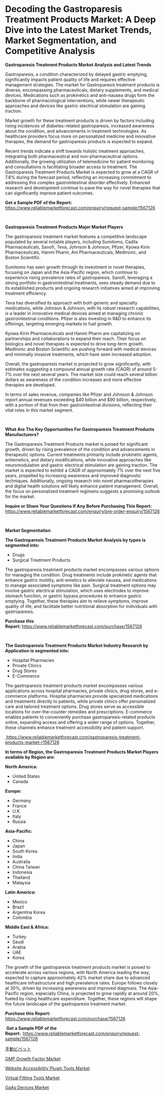 <p><h1>Decoding the Gastroparesis Treatment Products Market: A Deep Dive into the Latest Market Trends, Market Segmentation, and Competitive Analysis</h1></p><p><strong>Gastroparesis Treatment Products Market Analysis and Latest Trends</strong></p>
<p><p>Gastroparesis, a condition characterized by delayed gastric emptying, significantly impacts patient quality of life and requires effective management strategies. The market for Gastroparesis treatment products is diverse, encompassing pharmaceuticals, dietary supplements, and medical devices. Medications such as prokinetics and anti-nausea drugs form the backbone of pharmacological interventions, while newer therapeutic approaches and devices like gastric electrical stimulation are gaining traction.</p><p>Market growth for these treatment products is driven by factors including rising incidences of diabetes-related gastroparesis, increased awareness about the condition, and advancements in treatment technologies. As healthcare providers focus more on personalized medicine and innovative therapies, the demand for gastroparesis products is expected to expand.</p><p>Recent trends indicate a shift towards holistic treatment approaches, integrating both pharmaceutical and non-pharmaceutical options. Additionally, the growing utilization of telemedicine for patient monitoring and consultations is facilitating broader access to treatment. The Gastroparesis Treatment Products Market is expected to grow at a CAGR of 7.8% during the forecast period, reflecting an increasing commitment to addressing this complex gastrointestinal disorder effectively. Enhanced research and development continue to pave the way for novel therapies that can significantly improve patient outcomes.</p></p>
<p><strong>Get a Sample PDF of the Report:&nbsp;</strong> <a href="https://www.reliablemarketforecast.com/enquiry/request-sample/1567126">https://www.reliablemarketforecast.com/enquiry/request-sample/1567126</a></p>
<p>&nbsp;</p>
<p><strong>Gastroparesis Treatment Products Major Market Players</strong></p>
<p><p>The gastroparesis treatment market features a competitive landscape populated by several notable players, including Sumitomo, Cadila Pharmaceuticals, Sanofi, Teva, Johnson & Johnson, Pfizer, Kyowa Kirin Pharmaceuticals, Hanmi Pharm, Ani Pharmaceuticals, Medtronic, and Boston Scientific. </p><p>Sumitomo has seen growth through its investment in novel therapies, focusing on Japan and the Asia-Pacific region, which continue to experience rising prevalence rates of gastroparesis. Sanofi, leveraging a strong portfolio in gastrointestinal treatments, sees steady demand due to its established products and ongoing research initiatives aimed at improving treatment efficiency.</p><p>Teva has diversified its approach with both generic and specialty medications, while Johnson & Johnson, with its robust research capabilities, is a leader in innovative medical devices aimed at managing chronic gastrointestinal conditions. Pfizer is also investing in R&D to enhance its offerings, targeting emerging markets to fuel growth.</p><p>Kyowa Kirin Pharmaceuticals and Hanmi Pharm are capitalizing on partnerships and collaborations to expand their reach. Their focus on biologics and novel therapies is expected to drive long-term growth. Medtronic and Boston Scientific are pushing forward with medical devices and minimally invasive treatments, which have seen increased adoption.</p><p>Overall, the gastroparesis market is projected to grow significantly, with estimates suggesting a compound annual growth rate (CAGR) of around 5-7% over the next several years. The market size could reach several billion dollars as awareness of the condition increases and more effective therapies are developed.</p><p>In terms of sales revenue, companies like Pfizer and Johnson & Johnson report annual revenues exceeding $40 billion and $90 billion, respectively, with a portion of that from their gastrointestinal divisions, reflecting their vital roles in this market segment.</p></p>
<p>&nbsp;</p>
<p><strong>What Are The Key Opportunities For Gastroparesis Treatment Products Manufacturers?</strong></p>
<p><p>The Gastroparesis Treatment Products market is poised for significant growth, driven by rising prevalence of the condition and advancements in therapeutic options. Current treatments primarily include prokinetic agents, antiemetics, and dietary modifications, while innovative approaches like neuromodulation and gastric electrical stimulation are gaining traction. The market is expected to exhibit a CAGR of approximately 7% over the next five years, propelled by increasing awareness and improved diagnostic techniques. Additionally, ongoing research into novel pharmacotherapies and digital health solutions will likely enhance patient management. Overall, the focus on personalized treatment regimens suggests a promising outlook for the market.</p></p>
<p><strong>Inquire or Share Your Questions If Any Before Purchasing This Report:</strong> <a href="https://www.reliablemarketforecast.com/enquiry/pre-order-enquiry/1567126">https://www.reliablemarketforecast.com/enquiry/pre-order-enquiry/1567126</a></p>
<p>&nbsp;</p>
<p><strong>Market Segmentation</strong></p>
<p><strong>The Gastroparesis Treatment Products Market Analysis by types is segmented into:</strong></p>
<p><ul><li>Drugs</li><li>Surgical Treatment Products</li></ul></p>
<p><p>The gastroparesis treatment products market encompasses various options for managing the condition. Drug treatments include prokinetic agents that enhance gastric motility, anti-emetics to alleviate nausea, and medications to manage associated symptoms like pain. Surgical treatment options may involve gastric electrical stimulation, which uses electrodes to improve stomach function, or gastric bypass procedures to enhance gastric emptying. Together, these therapies aim to relieve symptoms, improve quality of life, and facilitate better nutritional absorption for individuals with gastroparesis.</p></p>
<p><strong>Purchase this Report:&nbsp;</strong><a href="https://www.reliablemarketforecast.com/purchase/1567126">https://www.reliablemarketforecast.com/purchase/1567126</a></p>
<p>&nbsp;</p>
<p><strong>The Gastroparesis Treatment Products Market Industry Research by Application is segmented into:</strong></p>
<p><ul><li>Hospital Pharmacies</li><li>Private Clinics</li><li>Drug Stores</li><li>E-Commerce</li></ul></p>
<p><p>The gastroparesis treatment products market encompasses various applications across hospital pharmacies, private clinics, drug stores, and e-commerce platforms. Hospital pharmacies provide specialized medications and treatments directly to patients, while private clinics offer personalized care and tailored treatment options. Drug stores serve as accessible locations for over-the-counter remedies and prescriptions. E-commerce enables patients to conveniently purchase gastroparesis-related products online, expanding access and offering a wider range of options. Together, these channels enhance treatment accessibility and patient support.</p></p>
<p><a href="https://www.reliablemarketforecast.com/gastroparesis-treatment-products-market-r1567126">&nbsp;https://www.reliablemarketforecast.com/gastroparesis-treatment-products-market-r1567126</a></p>
<p><strong>In terms of Region, the Gastroparesis Treatment Products Market Players available by Region are:</strong></p>
<p>
    <p> <strong> North America: </strong>
        <ul>
            <li>United States</li>
            <li>Canada</li>
        </ul>
        </p> 
    <p> <strong> Europe: </strong>
        <ul>
            <li>Germany</li>
            <li>France</li>
            <li>U.K.</li>
            <li>Italy</li>
            <li>Russia</li>
        </ul>
        </p> 
    <p> <strong> Asia-Pacific: </strong>
        <ul>
            <li>China</li>
            <li>Japan</li>
            <li>South Korea</li>
            <li>India</li>
            <li>Australia</li>
            <li>China Taiwan</li>
            <li>Indonesia</li>
            <li>Thailand</li>
            <li>Malaysia</li>
        </ul>
        </p> 
    <p> <strong> Latin America: </strong>
        <ul>
            <li>Mexico</li>
            <li>Brazil</li>
            <li>Argentina Korea</li>
            <li>Colombia</li>
        </ul>
        </p> 
    <p> <strong> Middle East & Africa: </strong>
        <ul>
            <li>Turkey</li>
            <li>Saudi</li>
            <li>Arabia</li>
            <li>UAE</li>
            <li>Korea</li>
        </ul>
    </p>
    </p>
<p><p>The growth of the gastroparesis treatment products market is poised to accelerate across various regions, with North America leading the way, expected to capture approximately 42% market share due to advanced healthcare infrastructure and high prevalence rates. Europe follows closely at 30%, driven by increasing awareness and improved diagnosis. The Asia-Pacific region, especially China, is projected to grow rapidly at around 20%, fueled by rising healthcare expenditure. Together, these regions will shape the future landscape of the gastroparesis treatment market.</p></p>
<p><strong>Purchase this Report: </strong><a href="https://www.reliablemarketforecast.com/purchase/1567126">https://www.reliablemarketforecast.com/purchase/1567126</a></p>
<p>&nbsp;<strong>Get a Sample PDF of the Report:&nbsp;&nbsp;</strong><a href="https://www.reliablemarketforecast.com/enquiry/request-sample/1567126">https://www.reliablemarketforecast.com/enquiry/request-sample/1567126</a></p>
<p><strong></strong></p>
<p><p><a href="https://github.com/mohamedbakry57/Market-Research-Report-List-6/blob/main/106469214567.md">手動ピペット</a></p><p><a href="https://github.com/vimar16th/Market-Research-Report-List-6/blob/main/gmp-growth-factor-market.md">GMP Growth Factor Market</a></p><p><a href="https://medium.com/@faisalayoob601_9221/navigating-the-global-website-accessibility-plugin-tools-market-landscape-trends-forecasts-and-ca2df078965c?postPublishedType=repub">Website Accessibility Plugin Tools Market</a></p><p><a href="https://medium.com/@faisalayoob601_9221/market-dynamics-and-future-trends-in-the-global-virtual-fitting-tools-market-sector-forecasted-for-6bbae171f8a0">Virtual Fitting Tools Market</a></p><p><a href="https://www.linkedin.com/pulse/global-gaas-devices-market-share-growth-opportunities-size-yvcec?trackingId=YXSTNt6CQ5mzkL4MDy6KKg%3D%3D">GaAs Devices Market</a></p></p>